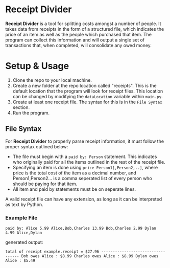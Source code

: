 # Receipt Divider

**Receipt Divider** is a tool for splitting costs amongst a number of people. It takes data from receipts in the form of a structured file, which indicates the price of an item as well as the people which purchased that item. The program can collect this information and will output a single set of transactions that, when completed, will consolidate any owed money.

# Setup & Usage

1. Clone the repo to your local machine.
2. Create a new folder at the repo location called "receipts". This is the default location that the program will look for receipt files. This location can be changed by modifying the `dataLocation` variable within `main.py`.
3. Create at least one receipt file. The syntax for this is in the `File Syntax` section.
4. Run the program.

## File Syntax

For **Receipt Divider** to properly parse receipt information, it must follow the proper syntax outlined below:

- The file must begin with a `paid by: Person` statement. This indicates who originally paid for all the items outlined in the rest of the receipt file.
- Specifying an item is done using `price Person1[,Person2,..]`, where price is the total cost of the item as a decimal number, and Person1,Person2... is a comma seperated list of every person who should be paying for that item.
- All item and paid by statements must be on seperate lines.

A valid receipt file can have any extension, as long as it can be interpreted as text by Python.

### Example File

`
	paid by: Alice
	5.99 Alice,Bob,Charles
	13.99 Bob,Charles
	2.99 Dylan
	4.99 Alice,Dylan
`

generated output:

`
	total of receipt example.receipt = $27.96
	----------------------------------
	Bob owes Alice : $8.99
	Charles owes Alice : $8.99
	Dylan owes Alice : $5.49
`